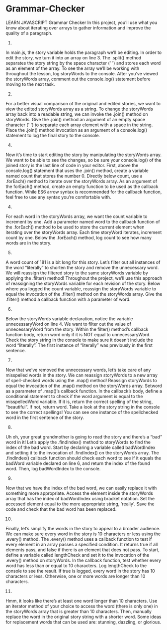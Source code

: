 # Grammar-Checker
LEARN JAVASCRIPT
Grammar Checker
In this project, you’ll use what you know about iterating over arrays to gather information and improve the quality of a paragraph.

1.
In main.js, the story variable holds the paragraph we’ll be editing. In order to edit the story, we turn it into an array on line 3.
The .split() method separates the story string by the space character (' ') and stores each word as an element of the array.
To see the array we’ll be working with throughout the lesson, log storyWords to the console.
After you’ve viewed the storyWords array, comment out the console.log() statement before moving to the next task.

2.
For a better visual comparison of the original and edited stories, we want to view the edited storyWords array as a string.
To change the storyWords array back into a readable string, we can invoke the .join() method on storyWords.
Give the .join() method an argument of an empty space character (' ') to separate each array element with a space in the string.
Place the .join() method invocation as an argument of a console.log() statement to log the final story to the console.

4.
Now it’s time to start editing the story by manipulating the storyWords array. We want to be able to see the changes, so be sure your console.log() of the joined story is the last line of code in your editor.
First, above the console.log() statement that uses the .join() method, create a variable named count that stores the number 0.
Directly below count, use a .forEach() method to iterate over the storyWords array. As an argument of the forEach() method, create an empty function to be used as the callback function.
While ES6 arrow syntax is recommended for the callback function, feel free to use any syntax you’re comfortable with.

4.
For each word in the storyWords array, we want the count variable to increment by one.
Add a parameter named word to the callback function of the .forEach() method to be used to store the current element when iterating over the storyWords array.
 Each time storyWord iterates, increment count by one.
Below the .forEach() method, log count to see how many words are in the story.

5.
A word count of 181 is a bit long for this story. Let’s filter out all instances of the word “literally” to shorten the story and remove the unnecessary word.
We will reassign the filtered story to the same storyWords variable by applying the .filter() method! Throughout the project, we’ll use this approach of reassigning the storyWords variable for each revision of the story.
Below where you logged the count variable, reassign the storyWords variable to equal the invocation of the .filter() method on the storyWords array. Give the .filter() method a callback function with a parameter of word.

6.
Below the storyWords variable declaration, notice the variable unnecessaryWord on line 4. We want to filter out the value of unnecessaryWord from the story.
Within the filter() method’s callback function body, return word only if it is NOT equal to unnecessaryWord.
Check the story string in the console to make sure it doesn’t include the word “literally”. The first instance of “literally” was previously in the first sentence.

7.
Now that we’ve removed the unnecessary words, let’s take care of any misspelled words in the story. We can reassign storyWords to a new array of spell-checked words using the .map() method!
Reassign storyWords to equal the invocation of the .map() method on the storyWords array.
Setword as a parameter of .map()‘s callback function.
In the callback’s body, define a conditional statement to check if the word argument is equal to the misspelledWord variable. If it is, return the correct spelling of the string, “beautiful”. If not, return word.
Take a look at the story string in the console to see the correct spellings! You can see one instance of the spellchecked word in the first sentence of the story.

8.
Uh oh, your great grandmother is going to read the story and there’s a “bad” word in it! Let’s apply the .findIndex() method to storyWords to find the index of the bad word.
Start by declaring a variable called badWordIndex and setting it to the invocation of .findIndex() on the storyWords array.
The .findIndex() callback function should check each word to see if it equals the badWord variable declared on line 6, and return the index of the found word.
Then, log badWordIndex to the console.

9.
Now that we have the index of the bad word, we can easily replace it with something more appropriate.
Access the element inside the storyWords array that has the index of badWordIndex using bracket notation. Set the accessed element equal to the more appropriate string, 'really'.
Save the code and check that the bad word has been replaced.

10.
Finally, let’s simplify the words in the story to appeal to a broader audience. We can make sure every word in the story is 10 characters or less using the .every() method.
The .every() method uses a callback function to test if every element in an array passes a specified condition. It returns true if all elements pass, and false if there is an element that does not pass.
To start, define a variable called lengthCheck and set it to the invocation of the .every() method on storyWords. In the callback function, test whether every word has less than or equal to 10 characters.
Log lengthCheck to the console to see the result. If true is logged, every word in the story has 10 characters or less. Otherwise, one or more words are longer than 10 characters.

11.
Hmm, it looks like there’s at least one word longer than 10 characters.
Use an iterator method of your choice to access the word (there is only one) in the storyWords array that is greater than 10 characters.
 Then, manually replace the word in the original story string with a shorter word.
Some ideas for replacement words that can be used are: stunning, dazzling, or glorious.

